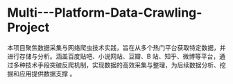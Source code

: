 # Multi---Platform-Data-Crawling-Project
本项目聚焦数据采集与网络爬虫技术实践，旨在从多个热门平台获取特定数据，并进行存储与分析。涵盖百度贴吧、小说网站、豆瓣、B 站、知乎、微博等平台，通过多种技术手段突破反爬机制，实现数据的高效采集与整理，为后续数据分析、挖掘和应用提供数据支撑 。
